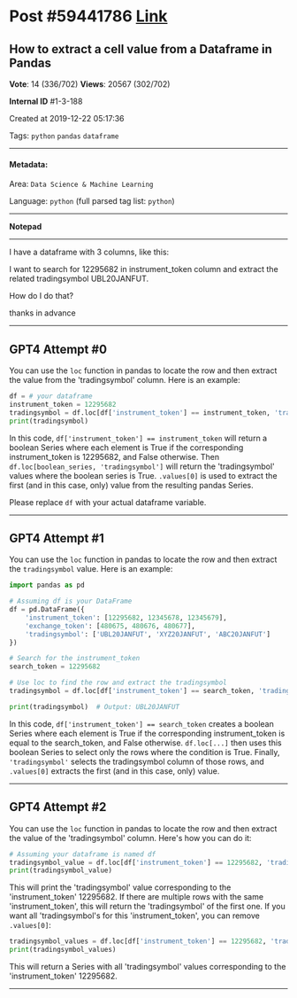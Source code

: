 
# Post \#59441786 [Link](https://stackoverflow.com/questions/59441786/)

## How to extract a cell value from a Dataframe in Pandas

**Vote**: 14 (336/702) **Views**: 20567 (302/702) 

**Internal ID** \#1-3-188

Created at 2019-12-22 05:17:36

Tags: `python` `pandas` `dataframe`

----------

#### Metadata:

Area: `Data Science & Machine Learning`

Language: `python` (full parsed tag list: `python`)

----------

**Notepad**


----------

I have a dataframe with 3 columns, like this:

[](https://i.stack.imgur.com/6Sluv.jpg)

I want to search for 12295682 in instrument_token column and extract the related tradingsymbol UBL20JANFUT.

How do I do that?

thanks in advance


----------
        
## GPT4 Attempt \#0

You can use the `loc` function in pandas to locate the row and then extract the value from the 'tradingsymbol' column. Here is an example:

```python
df = # your dataframe
instrument_token = 12295682
tradingsymbol = df.loc[df['instrument_token'] == instrument_token, 'tradingsymbol'].values[0]
print(tradingsymbol)
```

In this code, `df['instrument_token'] == instrument_token` will return a boolean Series where each element is True if the corresponding instrument_token is 12295682, and False otherwise. Then `df.loc[boolean_series, 'tradingsymbol']` will return the 'tradingsymbol' values where the boolean series is True. `.values[0]` is used to extract the first (and in this case, only) value from the resulting pandas Series.

Please replace `df` with your actual dataframe variable.

--------

## GPT4 Attempt \#1

You can use the `loc` function in pandas to locate the row and then extract the `tradingsymbol` value. Here is an example:

```python
import pandas as pd

# Assuming df is your DataFrame
df = pd.DataFrame({
    'instrument_token': [12295682, 12345678, 12345679],
    'exchange_token': [480675, 480676, 480677],
    'tradingsymbol': ['UBL20JANFUT', 'XYZ20JANFUT', 'ABC20JANFUT']
})

# Search for the instrument_token
search_token = 12295682

# Use loc to find the row and extract the tradingsymbol
tradingsymbol = df.loc[df['instrument_token'] == search_token, 'tradingsymbol'].values[0]

print(tradingsymbol)  # Output: UBL20JANFUT
```

In this code, `df['instrument_token'] == search_token` creates a boolean Series where each element is True if the corresponding instrument_token is equal to the search_token, and False otherwise. `df.loc[...]` then uses this boolean Series to select only the rows where the condition is True. Finally, `'tradingsymbol'` selects the tradingsymbol column of those rows, and `.values[0]` extracts the first (and in this case, only) value.

--------

## GPT4 Attempt \#2

You can use the `loc` function in pandas to locate the row and then extract the value of the 'tradingsymbol' column. Here's how you can do it:

```python
# Assuming your dataframe is named df
tradingsymbol_value = df.loc[df['instrument_token'] == 12295682, 'tradingsymbol'].values[0]
print(tradingsymbol_value)
```

This will print the 'tradingsymbol' value corresponding to the 'instrument_token' 12295682. If there are multiple rows with the same 'instrument_token', this will return the 'tradingsymbol' of the first one. If you want all 'tradingsymbol's for this 'instrument_token', you can remove `.values[0]`:

```python
tradingsymbol_values = df.loc[df['instrument_token'] == 12295682, 'tradingsymbol']
print(tradingsymbol_values)
```

This will return a Series with all 'tradingsymbol' values corresponding to the 'instrument_token' 12295682.

--------
